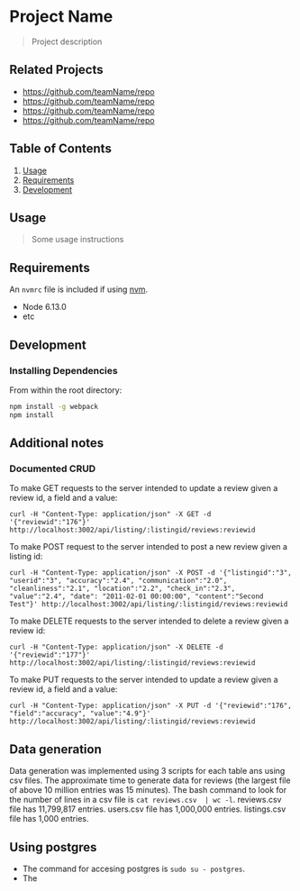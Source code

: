 # Project Name

> Project description

## Related Projects

  - https://github.com/teamName/repo
  - https://github.com/teamName/repo
  - https://github.com/teamName/repo
  - https://github.com/teamName/repo

## Table of Contents

1. [Usage](#Usage)
1. [Requirements](#requirements)
1. [Development](#development)

## Usage

> Some usage instructions

## Requirements

An `nvmrc` file is included if using [nvm](https://github.com/creationix/nvm).

- Node 6.13.0
- etc

## Development

### Installing Dependencies

From within the root directory:

```sh
npm install -g webpack
npm install
```

## Additional notes

### Documented CRUD

To make GET requests to the server intended to update a review given a review id, a field and a value:

`curl -H "Content-Type: application/json" -X GET -d '{"reviewid":"176"}' http://localhost:3002/api/listing/:listingid/reviews:reviewid`

To make POST request to the server intended to post a new review given a listing id:

`curl -H "Content-Type: application/json" -X POST -d '{"listingid":"3", "userid":"3", "accuracy":"2.4", "communication":"2.0", "cleanliness":"2.1", "location":"2.2", "check_in":"2.3", "value":"2.4", "date": "2011-02-01 00:00:00", "content":"Second Test"}' http://localhost:3002/api/listing/:listingid/reviews:reviewid`

To make DELETE requests to the server intended to delete a review given a review id:

`curl -H "Content-Type: application/json" -X DELETE -d '{"reviewid":"177"}' http://localhost:3002/api/listing/:listingid/reviews:reviewid`

To make PUT requests to the server intended to update a review given a review id, a field and a value:

`curl -H "Content-Type: application/json" -X PUT -d '{"reviewid":"176", "field":"accuracy", "value":"4.9"}' http://localhost:3002/api/listing/:listingid/reviews:reviewid`

## Data generation

Data generation was implemented using 3 scripts for each table ans using csv files.
The approximate time to generate data for reviews (the largest file of above 10 million entries was 15 minutes).
The bash command to look for the number of lines in a csv file is `cat reviews.csv  | wc -l`.
reviews.csv file has 11,799,817 entries.
users.csv file has 1,000,000 entries.
listings.csv file has 1,000 entries.

## Using postgres

- The command for accesing postgres is `sudo su - postgres`.
- The
